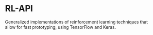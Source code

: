 # RL-API
Generalized implementations of reinforcement learning techniques that allow for fast prototyping, using TensorFlow and Keras.
